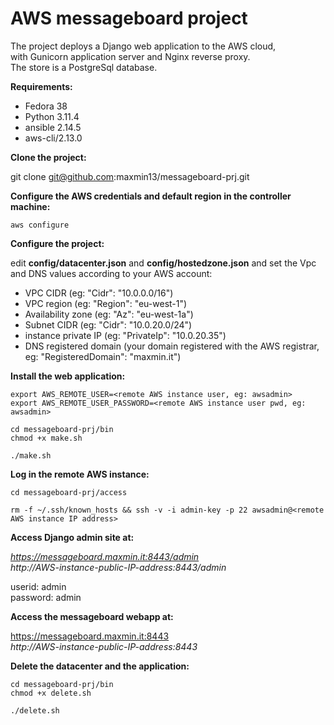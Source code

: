 # AWS messageboard project

The project deploys a Django web application to the AWS cloud,</br>
with Gunicorn application server and Nginx reverse proxy.</br>
The store is a PostgreSql database.</br>

**Requirements:**

- Fedora 38
- Python 3.11.4
- ansible 2.14.5
- aws-cli/2.13.0

**Clone the project:**

git clone git@github.com:maxmin13/messageboard-prj.git


**Configure the AWS credentials and default region in the controller machine:**

```
aws configure
```

**Configure the project:**

edit **config/datacenter.json** and **config/hostedzone.json** and set the Vpc and DNS values according to your AWS account: <br>

* VPC CIDR (eg: "Cidr": "10.0.0.0/16")<br>
* VPC region (eg: "Region": "eu-west-1")<br>
* Availability zone (eg: "Az": "eu-west-1a")<br>
* Subnet CIDR (eg: "Cidr": "10.0.20.0/24")<br>
* instance private IP (eg: "PrivateIp": "10.0.20.35")<br>
* DNS registered domain (your domain registered with the AWS registrar, eg: "RegisteredDomain": "maxmin.it")<br>

**Install the web application:**

```
export AWS_REMOTE_USER=<remote AWS instance user, eg: awsadmin>
export AWS_REMOTE_USER_PASSWORD=<remote AWS instance user pwd, eg: awsadmin>

cd messageboard-prj/bin
chmod +x make.sh

./make.sh
```

**Log in the remote AWS instance:**

```
cd messageboard-prj/access

rm -f ~/.ssh/known_hosts && ssh -v -i admin-key -p 22 awsadmin@<remote AWS instance IP address>

```

**Access Django admin site at:**

*https://messageboard.maxmin.it:8443/admin*
<br>
*http://AWS-instance-public-IP-address:8443/admin*

userid: admin
<br>
password: admin


**Access the messageboard webapp at:**

https://messageboard.maxmin.it:8443
<br>
*http://AWS-instance-public-IP-address:8443*


**Delete the datacenter and the application:**

```
cd messageboard-prj/bin
chmod +x delete.sh

./delete.sh

```

<br>
